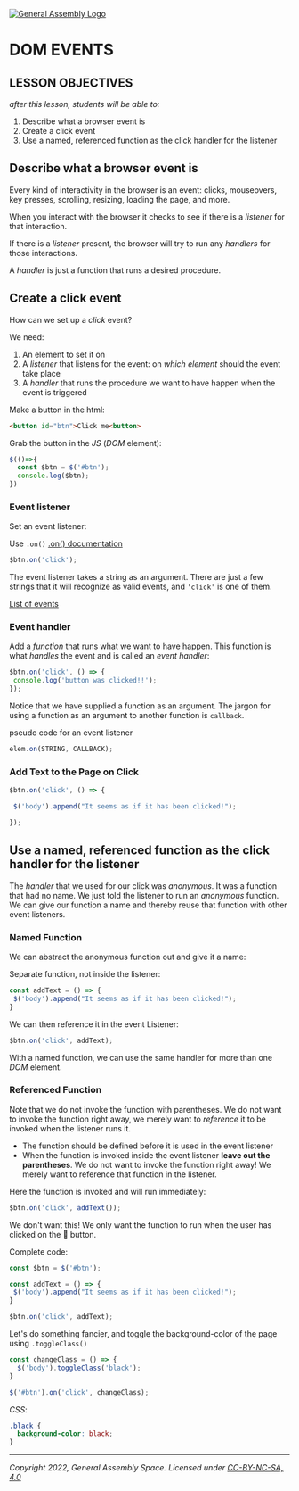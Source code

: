 [![General Assembly Logo](https://ga-dash.s3.amazonaws.com/production/assets/logo-9f88ae6c9c3871690e33280fcf557f33.png)](https://generalassemb.ly)

# DOM EVENTS

## LESSON OBJECTIVES

_after this lesson, students will be able to:_

1. Describe what a browser event is
1. Create a click event
1. Use a named, referenced function as the click handler for the listener

## Describe what a browser event is

Every kind of interactivity in the browser is an event: clicks, mouseovers, key presses, scrolling, resizing, loading the page, and more.

When you interact with the browser it checks to see if there is a _listener_ for that interaction.

If there is a _listener_ present, the browser will try to run any _handlers_ for those interactions.

A _handler_ is just a function that runs a desired procedure.

## Create a click event

How can we set up a _click_ event?

We need:

1. An element to set it on
2. A _listener_ that listens for the event: on _which element_ should the event take place
3. A _handler_ that runs the procedure we want to have happen when the event is triggered

Make a button in the html:

```html
<button id="btn">Click me<button>
```

Grab the button in the _JS_ (_DOM_ element):

```javascript
$(()=>{
  const $btn = $('#btn');
  console.log($btn);
})
```

### Event listener

Set an event listener:

Use `.on()` [.on() documentation](http://api.jquery.com/on/)

```javascript
$btn.on('click');
```

The event listener takes a string as an argument. There are just a few strings that it will recognize as valid events, and `'click'` is one of them.

[List of events](https://developer.mozilla.org/en-US/docs/Web/Events)

### Event handler

Add a _function_ that runs what we want to have happen. This function is what _handles_ the event and is called an _event handler_:

```javascript
$btn.on('click', () => {
 console.log('button was clicked!!');
});
```

Notice that we have supplied a function as an argument. The jargon for using a function as an argument to another function is `callback`.

pseudo code for an event listener

```javascript
elem.on(STRING, CALLBACK);
```

### Add Text to the Page on Click

```javascript
$btn.on('click', () => {

 $('body').append("It seems as if it has been clicked!");

});
```

## Use a named, referenced function as the click handler for the listener

The _handler_ that we used for our click was _anonymous_. It was a function that had no name. We just told the listener to run an _anonymous_ function. We can give our function a name and thereby reuse that function with other event listeners.

### Named Function

We can abstract the anonymous function out and give it a name:

Separate function, not inside the listener:

```javascript
const addText = () => {
 $('body').append("It seems as if it has been clicked!");
}
```

We can then reference it in the event Listener:

```javascript
$btn.on('click', addText);
```

With a named function, we can use the same handler for more than one _DOM_ element.

### Referenced Function

Note that we do not invoke the function with parentheses. We do not want to invoke the function right away, we merely want to _reference_ it to be invoked when the listener runs it.

* The function should be defined before it is used in the event listener
* When the function is invoked inside the event listener **leave out the parentheses**. We do not want to invoke the function right away! We merely want to reference that function in the listener.

Here the function is invoked and will run immediately:

```javascript
$btn.on('click', addText());
```

We don't want this! We only want the function to run when the user has clicked on the :black_square_button: button.

Complete code:

```javascript
const $btn = $('#btn');

const addText = () => {
 $('body').append("It seems as if it has been clicked!");
}

$btn.on('click', addText);
```

Let's do something fancier, and toggle the background-color of the page using `.toggleClass()`

```javascript
const changeClass = () => {
  $('body').toggleClass('black');
}

$('#btn').on('click', changeClass);
```

_CSS_:

```css
.black {
  background-color: black;
}
```

---

*Copyright 2022, General Assembly Space. Licensed under [CC-BY-NC-SA, 4.0](https://creativecommons.org/licenses/by-nc-sa/4.0/)*
